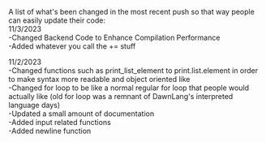 A list of what's been changed in the most recent push so that way people can easily update their code:  
11/3/2023  
-Changed Backend Code to Enhance Compilation Performance  
-Added whatever you call the += stuff

11/2/2023  
-Changed functions such as print_list_element to print.list.element in order to make syntax more readable and object oriented like  
-Changed for loop to be like a normal regular for loop that people would actually like (old for loop was a remnant of DawnLang's interpreted language days)  
-Updated a small amount of documentation  
-Added input related functions  
-Added newline function
